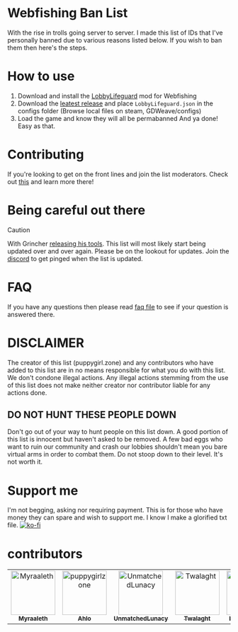 # Webfishing Ban List
With the rise in trolls going server to server. I made this list of IDs that I've personally banned due to various reasons listed below. If you wish to ban them then here's the steps.
# How to use
1. Download and install the [LobbyLifeguard](https://github.com/Vildravn/LobbyLifeguard/) mod for Webfishing
2. Download the [leatest release](https://github.com/puppygirlzone/webfishing-bans/releases/latest) and place `LobbyLifeguard.json` in the configs folder (Browse local files on steam, GDWeave/configs)
3. Load the game and know they will all be permabanned
And ya done! Easy as that.
# Contributing
If you're looking to get on the front lines and join the list moderators. Check out [this](docs/contributing.md) and learn more there!
# Being careful out there
> [!CAUTION]
> With Grincher [releasing his tools](docs/tools-release.md). This list will most likely start being updated over and over again. Please be on the lookout for updates. Join the [discord](https://discord.gg/fEtGychNbd) to get pinged when the list is updated.
# FAQ
If you have any questions then please read [faq file](docs/faq.md) to see if your question is answered there.
# DISCLAIMER
The creator of this list (puppygirl.zone) and any contributors who have added to this list are in no means responsible for what you do with this list. We don't condone illegal actions. Any illegal actions stemming from the use of this list does not make neither creator nor contributor liable for any actions done.
## DO NOT HUNT THESE PEOPLE DOWN
Don't go out of your way to hunt people on this list down. A good portion of this list is innocent but haven't asked to be removed. A few bad eggs who want to ruin our community and crash our lobbies shouldn't mean you bare virtual arms in order to combat them. Do not stoop down to their level. It's not worth it.
# Support me
I'm not begging, asking nor requiring payment. This is for those who have money they can spare and wish to support me. I know I make a glorified txt file. 
[![ko-fi](https://ko-fi.com/img/githubbutton_sm.svg)](https://ko-fi.com/A0A816Q88B)
# contributors
<!-- readme: collaborators,contributors -start -->
<table>
	<tbody>
		<tr>
            <td align="center">
                <a href="https://github.com/Myraaleth">
                    <img src="https://avatars.githubusercontent.com/u/95660369?v=4" width="100;" alt="Myraaleth"/>
                    <br />
                    <sub><b>Myraaleth</b></sub>
                </a>
            </td>
            <td align="center">
                <a href="https://github.com/puppygirlzone">
                    <img src="https://avatars.githubusercontent.com/u/153831898?v=4" width="100;" alt="puppygirlzone"/>
                    <br />
                    <sub><b>Ahlo</b></sub>
                </a>
            </td>
            <td align="center">
                <a href="https://github.com/UnmatchedLunacy">
                    <img src="https://avatars.githubusercontent.com/u/159663966?v=4" width="100;" alt="UnmatchedLunacy"/>
                    <br />
                    <sub><b>UnmatchedLunacy</b></sub>
                </a>
            </td>
            <td align="center">
                <a href="https://github.com/Twalaght">
                    <img src="https://avatars.githubusercontent.com/u/52785900?v=4" width="100;" alt="Twalaght"/>
                    <br />
                    <sub><b>Twalaght</b></sub>
                </a>
            </td>
            <td align="center">
                <a href="https://github.com/backwardspy">
                    <img src="https://avatars.githubusercontent.com/u/289746?v=4" width="100;" alt="backwardspy"/>
                    <br />
                    <sub><b>backwardspy</b></sub>
                </a>
            </td>
		</tr>
	<tbody>
</table>
<!-- readme: collaborators,contributors -end -->
